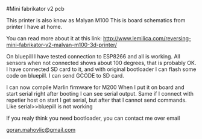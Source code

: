 #Mini fabrikator v2 pcb

This printer is also know as Malyan M100
This is board schematics from printer I have at home.

You can read more about it at this link:
http://www.lemilica.com/reversing-mini-fabrikator-v2-malyan-m100-3d-printer/

On bluepill I have tested connection to ESP8266 and all is working.
All sensors when not connected shows about 100 degrees, that is probably OK.
I have connected SD card to it, and with original bootloader 
I can flash some code on bluepill.
I can send GCODE to SD card.

I can now compile Marlin firmware for M200
When I put it on board and start serial right after booting I can see serial output.
Same if I connect with repetier host on start I get serial, but after that I cannot send commands. Like serial>>bluepill is not working 

If you realy think you need bootloader, you can contact me over email

goran.mahovlic@gmail.com

